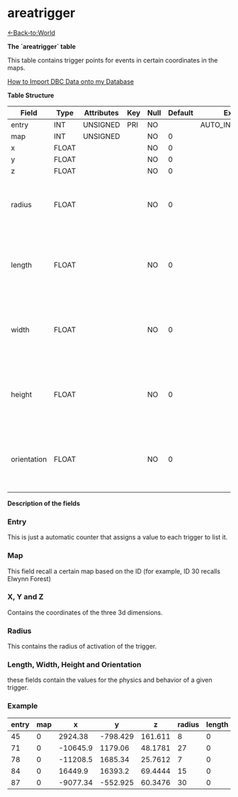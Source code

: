 # areatrigger

[<-Back-to:World](database-world)

**The \`areatrigger\` table**

This table contains trigger points for events in certain coordinates in the maps.

[How to Import DBC Data onto my Database](how-to-import-dbc-data-in-db)

**Table Structure**

| Field       | Type  | Attributes | Key | Null | Default | Extra          | Comment                                              |
| ----------- | ----- | ---------- | --- | ---- | ------- | -------------- | ---------------------------------------------------- |
| entry       | INT   | UNSIGNED   | PRI | NO   |         | AUTO_INCREMENT |                                                      |
| map         | INT   | UNSIGNED   |     | NO   | 0       |                |                                                      |
| x           | FLOAT |            |     | NO   | 0       |                |                                                      |
| y           | FLOAT |            |     | NO   | 0       |                |                                                      |
| z           | FLOAT |            |     | NO   | 0       |                |                                                      |
| radius      | FLOAT |            |     | NO   | 0       |                | Seems to be a box of size yards with center at x,y,z |
| length      | FLOAT |            |     | NO   | 0       |                | Most commonly used when size is 0, but not always    |
| width       | FLOAT |            |     | NO   | 0       |                | Most commonly used when size is 0, but not always    |
| height      | FLOAT |            |     | NO   | 0       |                | Most commonly used when size is 0, but not always    |
| orientation | FLOAT |            |     | NO   | 0       |                | Most commonly used when size is 0, but not always    |

**Description of the fields**

### Entry

This is just a automatic counter that assigns a value to each trigger to list it.

### Map

This field recall a certain map based on the ID (for example, ID 30 recalls Elwynn Forest)

### X, Y and Z

Contains the coordinates of the three 3d dimensions.

### Radius

This contains the radius of activation of the trigger.

### Length, Width, Height and Orientation

these fields contain the values for the physics and behavior of a given trigger.

### Example

| entry | map | x        | y        | z       | radius | length | width | height | orientation |
| ----- | --- | -------- | -------- | ------- | ------ | ------ | ----- | ------ | ----------- |
| 45    | 0   | 2924.38  | -798.429 | 161.611 | 8      | 0      | 0     | 0      | 0           |
| 71    | 0   | -10645.9 | 1179.06  | 48.1781 | 27     | 0      | 0     | 0      | 0           |
| 78    | 0   | -11208.5 | 1685.34  | 25.7612 | 7      | 0      | 0     | 0      | 0           |
| 84    | 0   | 16449.9  | 16393.2  | 69.4444 | 15     | 0      | 0     | 0      | 0           |
| 87    | 0   | -9077.34 | -552.925 | 60.3476 | 30     | 0      | 0     | 0      | 0           |
